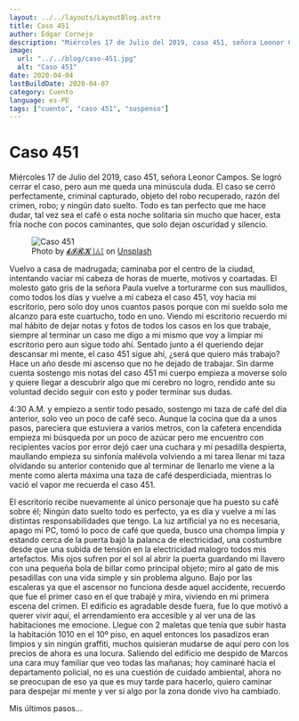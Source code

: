 ```yaml
---
layout: ../../layouts/LayoutBlog.astro
title: Caso 451
author: Edgar Cornejo
description: "Miércoles 17 de Julio del 2019, caso 451, señora Leonor Campos. Se logro cerrar el caso, pero aun me queda una minúscula dudad. El caso se cerró perfectamente, criminal capturado, objeto del robo recuperado, razón del crimen, robo; y ningún dato suelto."
image:
  url: "../../blog/caso-451.jpg"
  alt: "Caso 451"
date: 2020-04-04
lastBuildDate: 2020-04-07
category: Cuento
language: es-PE
tags: ["cuento", "caso 451", "suspenso"]
---
```


# Caso 451

Miércoles 17 de Julio del 2019, caso 451, señora Leonor Campos. Se logró cerrar el caso, pero aun me queda una minúscula duda. El caso se cerró perfectamente, criminal capturado, objeto del robo recuperado, razón del crimen, robo; y ningún dato suelto. Todo es tan perfecto que me hace dudar, tal vez sea el café o esta noche solitaria sin mucho que hacer, esta fría noche con pocos caminantes, que solo dejan oscuridad y silencio.

<figure>
  <img src="../../blog/caso-451.jpg" alt="Caso 451"/>
  <figcaption>Photo by <a href="https://unsplash.com/es/@kirklai" title="𝓘𝓡𝓚 𝕝𝔸𝕀" target="_blank">𝓴𝓘𝓡𝓚 𝕝𝔸𝕀</a> on <a href="https://unsplash.com/" title="Unsplash" target="_blank">Unsplash</a></figcaption>
</figure>

Vuelvo a casa de madrugada; caminaba por el centro de la ciudad, intentando vaciar mi cabeza de horas de muerte, motivos y coartadas. El molesto gato gris de la señora Paula vuelve a torturarme con sus maullidos, como todos los días y vuelve a mi cabeza el caso 451, voy hacia mi escritorio, pero solo doy unos cuantos pasos porque con mi sueldo solo me alcanzo para este cuartucho, todo en uno. Viendo mi escritorio recuerdo mi mal hábito de dejar notas y fotos de todos los casos en los que trabaje, siempre al terminar un caso me digo a mi mismo que voy a limpiar mi escritorio pero aun sigue todo ahí. Sentado junto a él queriendo dejar descansar mi mente, el caso 451 sigue ahí, ¿será que quiero más trabajo? Hace un año desde mi ascenso que no he dejado de trabajar. Sin darme cuenta sostengo mis notas del caso 451 mi cuerpo empieza a moverse solo y quiere llegar a descubrir algo que mi cerebro no logro, rendido ante su voluntad decido seguir con esto y poder terminar sus dudas.

4:30 A.M. y empiezo a sentir todo pesado, sostengo mi taza de café del día anterior, solo veo un poco de café seco. Aunque la cocina que da a unos pasos, pareciera que estuviera a varios metros, con la cafetera encendida empieza mi búsqueda por un poco de azúcar pero me encuentro con recipientes vacíos por error dejó caer una cuchara y mi pesadilla despierta, maullando empieza su sinfonía malévola volviendo a mi tarea llenar mi taza olvidando su anterior contenido que al terminar de llenarlo me viene a la mente como alerta máxima una taza de café desperdiciada, mientras lo vació el vapor me recuerda el caso 451.

El escritorio recibe nuevamente al único personaje que ha puesto su café sobre él; Ningún dato suelto todo es perfecto, ya es día y vuelve a mí las distintas responsabilidades que tengo. La luz artificial ya no es necesaria, apago mi PC, tomó lo poco de café que queda, busco una chompa limpia y estando cerca de la puerta bajó la palanca de electricidad, una costumbre desde que una subida de tensión en la electricidad malogro todos mis artefactos. Mis ojos sufren por el sol al abrir la puerta guardando mi llavero con una pequeña bola de billar como principal objeto; miro al gato de mis pesadillas con una vida simple y sin problema alguno. Bajo por las escaleras ya que el ascensor no funciona desde aquel accidente, recuerdo que fue el primer caso en el que trabajé y mira, viviendo en mi primera escena del crimen. El edificio es agradable desde fuera, fue lo que motivó a querer vivir aquí, el arrendamiento era accesible y al ver una de las habitaciones me emocione. Llegue con 2 maletas que tenía que subir hasta la habitación 1010 en el 10º piso, en aquel entonces los pasadizos eran limpios y sin ningún graffiti, muchos quisieran mudarse de aquí pero con los precios de ahora es una locura. Saliendo del edificio me despido de Marcos una cara muy familiar que veo todas las mañanas; hoy caminaré hacia el departamento policial, no es una cuestión de cuidado ambiental, ahora no se preocupan de eso ya que es muy tarde para hacerlo, quiero caminar para despejar mi mente y ver si algo por la zona donde vivo ha cambiado.

Mis últimos pasos…
